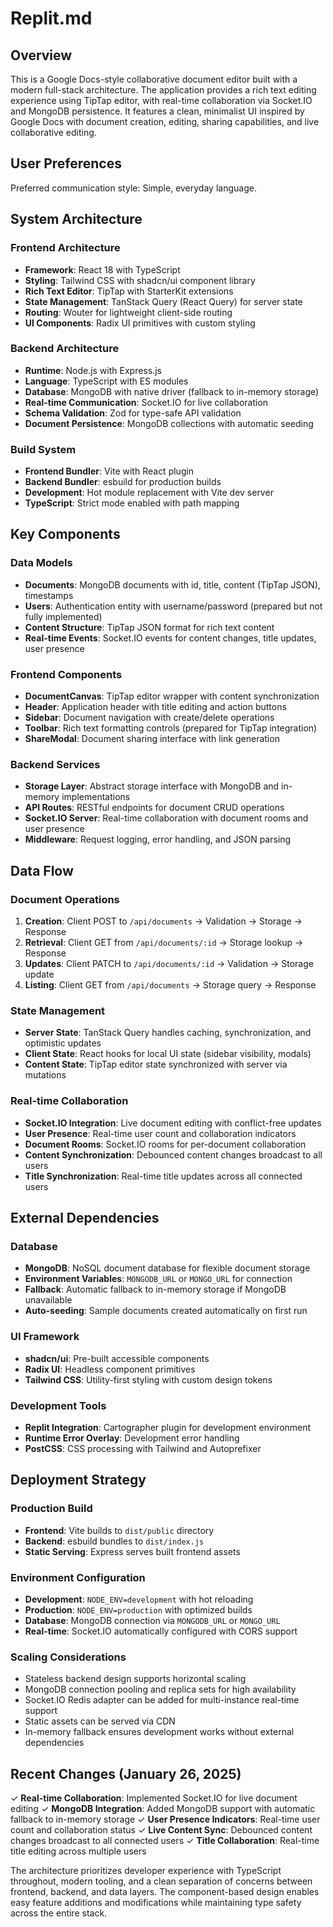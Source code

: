 # Replit.md

## Overview

This is a Google Docs-style collaborative document editor built with a modern full-stack architecture. The application provides a rich text editing experience using TipTap editor, with real-time collaboration via Socket.IO and MongoDB persistence. It features a clean, minimalist UI inspired by Google Docs with document creation, editing, sharing capabilities, and live collaborative editing.

## User Preferences

Preferred communication style: Simple, everyday language.

## System Architecture

### Frontend Architecture
- **Framework**: React 18 with TypeScript
- **Styling**: Tailwind CSS with shadcn/ui component library
- **Rich Text Editor**: TipTap with StarterKit extensions
- **State Management**: TanStack Query (React Query) for server state
- **Routing**: Wouter for lightweight client-side routing
- **UI Components**: Radix UI primitives with custom styling

### Backend Architecture
- **Runtime**: Node.js with Express.js
- **Language**: TypeScript with ES modules
- **Database**: MongoDB with native driver (fallback to in-memory storage)
- **Real-time Communication**: Socket.IO for live collaboration
- **Schema Validation**: Zod for type-safe API validation
- **Document Persistence**: MongoDB collections with automatic seeding

### Build System
- **Frontend Bundler**: Vite with React plugin
- **Backend Bundler**: esbuild for production builds
- **Development**: Hot module replacement with Vite dev server
- **TypeScript**: Strict mode enabled with path mapping

## Key Components

### Data Models
- **Documents**: MongoDB documents with id, title, content (TipTap JSON), timestamps
- **Users**: Authentication entity with username/password (prepared but not fully implemented)
- **Content Structure**: TipTap JSON format for rich text content
- **Real-time Events**: Socket.IO events for content changes, title updates, user presence

### Frontend Components
- **DocumentCanvas**: TipTap editor wrapper with content synchronization
- **Header**: Application header with title editing and action buttons
- **Sidebar**: Document navigation with create/delete operations
- **Toolbar**: Rich text formatting controls (prepared for TipTap integration)
- **ShareModal**: Document sharing interface with link generation

### Backend Services
- **Storage Layer**: Abstract storage interface with MongoDB and in-memory implementations
- **API Routes**: RESTful endpoints for document CRUD operations
- **Socket.IO Server**: Real-time collaboration with document rooms and user presence
- **Middleware**: Request logging, error handling, and JSON parsing

## Data Flow

### Document Operations
1. **Creation**: Client POST to `/api/documents` → Validation → Storage → Response
2. **Retrieval**: Client GET from `/api/documents/:id` → Storage lookup → Response
3. **Updates**: Client PATCH to `/api/documents/:id` → Validation → Storage update
4. **Listing**: Client GET from `/api/documents` → Storage query → Response

### State Management
- **Server State**: TanStack Query handles caching, synchronization, and optimistic updates
- **Client State**: React hooks for local UI state (sidebar visibility, modals)
- **Content State**: TipTap editor state synchronized with server via mutations

### Real-time Collaboration
- **Socket.IO Integration**: Live document editing with conflict-free updates
- **User Presence**: Real-time user count and collaboration indicators
- **Document Rooms**: Socket.IO rooms for per-document collaboration
- **Content Synchronization**: Debounced content changes broadcast to all users
- **Title Synchronization**: Real-time title updates across all connected users

## External Dependencies

### Database
- **MongoDB**: NoSQL document database for flexible document storage
- **Environment Variables**: `MONGODB_URL` or `MONGO_URL` for connection
- **Fallback**: Automatic fallback to in-memory storage if MongoDB unavailable
- **Auto-seeding**: Sample documents created automatically on first run

### UI Framework
- **shadcn/ui**: Pre-built accessible components
- **Radix UI**: Headless component primitives
- **Tailwind CSS**: Utility-first styling with custom design tokens

### Development Tools
- **Replit Integration**: Cartographer plugin for development environment
- **Runtime Error Overlay**: Development error handling
- **PostCSS**: CSS processing with Tailwind and Autoprefixer

## Deployment Strategy

### Production Build
- **Frontend**: Vite builds to `dist/public` directory
- **Backend**: esbuild bundles to `dist/index.js`
- **Static Serving**: Express serves built frontend assets

### Environment Configuration
- **Development**: `NODE_ENV=development` with hot reloading
- **Production**: `NODE_ENV=production` with optimized builds
- **Database**: MongoDB connection via `MONGODB_URL` or `MONGO_URL`
- **Real-time**: Socket.IO automatically configured with CORS support

### Scaling Considerations
- Stateless backend design supports horizontal scaling
- MongoDB connection pooling and replica sets for high availability
- Socket.IO Redis adapter can be added for multi-instance real-time support
- Static assets can be served via CDN
- In-memory fallback ensures development works without external dependencies

## Recent Changes (January 26, 2025)

✓ **Real-time Collaboration**: Implemented Socket.IO for live document editing
✓ **MongoDB Integration**: Added MongoDB support with automatic fallback to in-memory storage
✓ **User Presence Indicators**: Real-time user count and collaboration status
✓ **Live Content Sync**: Debounced content changes broadcast to all connected users
✓ **Title Collaboration**: Real-time title editing across multiple users

The architecture prioritizes developer experience with TypeScript throughout, modern tooling, and a clean separation of concerns between frontend, backend, and data layers. The component-based design enables easy feature additions and modifications while maintaining type safety across the entire stack.